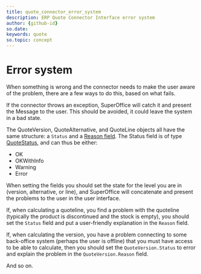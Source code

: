 ```yaml
---
title: quote_connector_error_system
description: ERP Quote Connector Interface error system
author: {github-id}
so.date:
keywords: quote
so.topic: concept
---
```


# Error system

When something is wrong and the connector needs to make the user aware of the problem, there are a few ways to do this, based on what fails.

If the connector throws an exception, SuperOffice will catch it and present the Message to the user. This should be avoided, it could leave the system in a bad state.

The QuoteVersion, QuoteAlternative, and QuoteLine objects all have the same structure: a `Status` and a [Reason field][2]. The Status field is of type [QuoteStatus][1], and can thus be either:

* OK
* OKWithInfo
* Warning
* Error

When setting the fields you should set the state for the level you are in (version, alternative, or line), and SuperOffice will concatenate and present the problems to the user in the user interface.

If, when calculating a quoteline, you find a problem with the quoteline (typically the product is discontinued and the stock is empty), you should set the `Status` field and put a user-friendly explanation in the `Reason` field.

If, when calculating the version, you have a problem connecting to some back-office system (perhaps the user is offline) that you must have access to be able to calculate, then you should set the `QuoteVersion.Status` to error and explain the problem in the `QuoteVersion.Reason` field.

And so on.

<!-- Referenced links -->
[1]: api/enums/quotestatus.md
[2]: api/reason-fields.md
